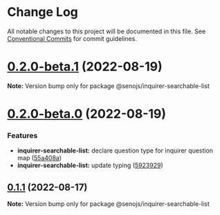 # Change Log

All notable changes to this project will be documented in this file.
See [Conventional Commits](https://conventionalcommits.org) for commit guidelines.

# [0.2.0-beta.1](https://github.com/senoteam/inquirer-searchable-list/compare/@senojs/inquirer-searchable-list@0.2.0-beta.0...@senojs/inquirer-searchable-list@0.2.0-beta.1) (2022-08-19)

**Note:** Version bump only for package @senojs/inquirer-searchable-list





# [0.2.0-beta.0](https://github.com/senoteam/inquirer-searchable-list/compare/@senojs/inquirer-searchable-list@0.1.1...@senojs/inquirer-searchable-list@0.2.0-beta.0) (2022-08-19)


### Features

* **inquirer-searchable-list:** declare question type for inquirer question map ([55a408a](https://github.com/senoteam/inquirer-searchable-list/commit/55a408adb4ecbb173d5129e41e2164cbfa665757))
* **inquirer-searchable-list:** update typing ([5923929](https://github.com/senoteam/inquirer-searchable-list/commit/5923929c8b125c41775df72b547e3b9b77be3e95))





## [0.1.1](https://github.com/senoteam/inquirer-searchable-list/compare/@senojs/inquirer-searchable-list@0.1.0...@senojs/inquirer-searchable-list@0.1.1) (2022-08-17)

**Note:** Version bump only for package @senojs/inquirer-searchable-list
